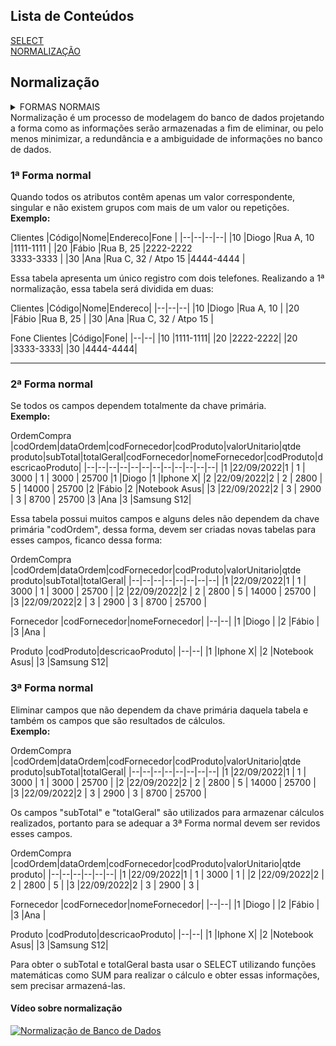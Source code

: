 ##  Lista de Conteúdos
[SELECT](./README.md)<br />
[NORMALIZAÇÃO](#)

##  Normalização
<details>
<summary>
FORMAS NORMAIS
</summary>

&emsp;&emsp;[1ª FORMA NORMAL](#1ª-forma-normal)</br>
&emsp;&emsp;[2ª FORMA NORMAL](#2ª-forma-normal)</br>
&emsp;&emsp;[3ª FORMA NORMAL](#3ª-forma-normal)</br>

</details>
Normalização é um processo de modelagem do banco de dados projetando a forma como as informações serão armazenadas a fim de eliminar, ou pelo menos minimizar, a redundância e a ambiguidade de informações no banco de dados.

### 1ª Forma normal

Quando todos os atributos contêm apenas um valor correspondente, singular e não existem grupos com mais de um valor ou repetições.<br />
**Exemplo:**

Clientes
|Código|Nome|Endereco|Fone |
|--|--|--|--|
|10 |Diogo |Rua A, 10 |1111-1111 |
|20 |Fábio |Rua B, 25 |2222-2222<br/> 3333-3333 |
|30 |Ana |Rua C, 32 / Atpo 15 |4444-4444 |

Essa tabela apresenta um único registro com dois telefones. Realizando a 1ª normalização, essa tabela será dividida em duas:

Clientes
|Código|Nome|Endereco|
|--|--|--|
|10 |Diogo |Rua A, 10 |
|20 |Fábio |Rua B, 25 |
|30 |Ana |Rua C, 32 / Atpo 15 |

Fone Clientes
|Código|Fone|
|--|--|
|10 |1111-1111|
|20 |2222-2222|
|20 |3333-3333|
|30 |4444-4444|

---

### 2ª Forma normal

Se todos os campos dependem totalmente da chave primária.<br />
**Exemplo:**

OrdemCompra
|codOrdem|dataOrdem|codFornecedor|codProduto|valorUnitario|qtde produto|subTotal|totalGeral|codFornecedor|nomeFornecedor|codProduto|descricaoProduto|
|--|--|--|--|--|--|--|--|--|--|--|--|
|1 |22/09/2022|1 | 1 | 3000 | 1 | 3000 | 25700 |1 |Diogo |1 |Iphone X|
|2 |22/09/2022|2 | 2 | 2800 | 5 | 14000 | 25700 |2 |Fábio |2 |Notebook Asus|
|3 |22/09/2022|2 | 3 | 2900 | 3 | 8700 | 25700 |3 |Ana |3 |Samsung S12|

Essa tabela possui muitos campos e alguns deles não dependem da chave primária "codOrdem", dessa forma, devem ser criadas novas tabelas para esses campos, ficanco dessa forma:

OrdemCompra
|codOrdem|dataOrdem|codFornecedor|codProduto|valorUnitario|qtde produto|subTotal|totalGeral|
|--|--|--|--|--|--|--|--|
|1 |22/09/2022|1 | 1 | 3000 | 1 | 3000 | 25700 |
|2 |22/09/2022|2 | 2 | 2800 | 5 | 14000 | 25700 |
|3 |22/09/2022|2 | 3 | 2900 | 3 | 8700 | 25700 |

Fornecedor
|codFornecedor|nomeFornecedor|
|--|--|
|1 |Diogo |
|2 |Fábio |
|3 |Ana |

Produto
|codProduto|descricaoProduto|
|--|--|
|1 |Iphone X|
|2 |Notebook Asus|
|3 |Samsung S12|

### 3ª Forma normal

Eliminar campos que não dependem da chave primária daquela tabela e também os campos que são resultados de cálculos.<br />
**Exemplo:**

OrdemCompra
|codOrdem|dataOrdem|codFornecedor|codProduto|valorUnitario|qtde produto|subTotal|totalGeral|
|--|--|--|--|--|--|--|--|
|1 |22/09/2022|1 | 1 | 3000 | 1 | 3000 | 25700 |
|2 |22/09/2022|2 | 2 | 2800 | 5 | 14000 | 25700 |
|3 |22/09/2022|2 | 3 | 2900 | 3 | 8700 | 25700 |

Os campos "subTotal" e "totalGeral" são utilizados para armazenar cálculos realizados, portanto para se adequar a 3ª Forma normal devem ser revidos esses campos.

OrdemCompra
|codOrdem|dataOrdem|codFornecedor|codProduto|valorUnitario|qtde produto|
|--|--|--|--|--|--|
|1 |22/09/2022|1 | 1 | 3000 | 1 |
|2 |22/09/2022|2 | 2 | 2800 | 5 |
|3 |22/09/2022|2 | 3 | 2900 | 3 |

Fornecedor
|codFornecedor|nomeFornecedor|
|--|--|
|1 |Diogo |
|2 |Fábio |
|3 |Ana |

Produto
|codProduto|descricaoProduto|
|--|--|
|1 |Iphone X|
|2 |Notebook Asus|
|3 |Samsung S12|

Para obter o subTotal e totalGeral basta usar o SELECT utilizando funções matemáticas como SUM para realizar o cálculo e obter essas informações, sem precisar armazená-las.

#### Vídeo sobre normalização

[![Normalização de Banco de Dados](https://res.cloudinary.com/marcomontalbano/image/upload/v1664757582/video_to_markdown/images/youtube--TOFZQ5wm1UI-c05b58ac6eb4c4700831b2b3070cd403.jpg)](https://www.youtube.com/watch?v=TOFZQ5wm1UI "Normalização de Banco de Dados")